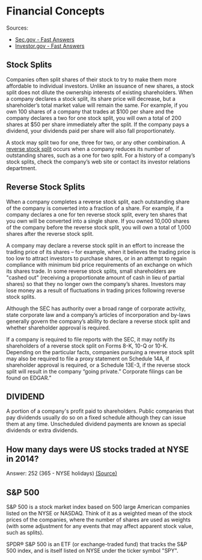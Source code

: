 # Financial Concepts

Sources:
* [Sec.gov - Fast Answers](https://www.sec.gov/fast-answers)
* [Investor.gov - Fast Answers](https://www.investor.gov/additional-resources/general-resources/fastanswers)

## Stock Splits
Companies often split shares of their stock to try to make them more affordable to individual investors. Unlike an issuance of new shares, a stock split does not dilute the ownership interests of existing shareholders. When a company declares a stock split, its share price will decrease, but a shareholder’s total market value will remain the same. For example, if you own 100 shares of a company that trades at $100 per share and the company declares a two for one stock split, you will own a total of 200 shares at $50 per share immediately after the split. If the company pays a dividend, your dividends paid per share will also fall proportionately.

A stock may split two for one, three for two, or any other combination. A [reverse stock split](#reverse-stock-splits) occurs when a company reduces its number of outstanding shares, such as a one for two split. For a history of a company’s stock splits, check the company’s web site or contact its investor relations department.

## Reverse Stock Splits
When a company completes a reverse stock split, each outstanding share of the company is converted into a fraction of a share.  For example, if a company declares a one for ten reverse stock split, every ten shares that you own will be converted into a single share.  If you owned 10,000 shares of the company before the reverse stock split, you will own a total of 1,000 shares after the reverse stock split.

A company may declare a reverse stock split in an effort to increase the trading price of its shares – for example, when it believes the trading price is too low to attract investors to purchase shares, or in an attempt to regain compliance with minimum bid price requirements of an exchange on which its shares trade.  In some reverse stock splits, small shareholders are "cashed out" (receiving a proportionate amount of cash in lieu of partial shares) so that they no longer own the company’s shares.  Investors may lose money as a result of fluctuations in trading prices following reverse stock splits.   

Although the SEC has authority over a broad range of corporate activity, state corporate law and a company’s articles of incorporation and by-laws generally govern the company’s ability to declare a reverse stock split and whether shareholder approval is required.

If a company is required to file reports with the SEC, it may notify its shareholders of a reverse stock split on Forms 8-K, 10-Q or 10-K.  Depending on the particular facts, companies pursuing a reverse stock split may also be required to file a proxy statement on Schedule 14A, if shareholder approval is required, or a Schedule 13E-3, if the reverse stock split will result in the company “going private.”  Corporate filings can be found on EDGAR.”

## DIVIDEND
A portion of a company's profit paid to shareholders. Public companies that pay dividends usually do so on a fixed schedule although they can issue them at any time. Unscheduled dividend payments are known as special dividends or extra dividends.


## How many days were US stocks traded at NYSE in 2014?
Answer: 252 (365 - NYSE holidays)
[(Source)](https://www.nyse.com/markets/hours-calendars)

## S&P 500
S&P 500 is a stock market index based on 500 large American companies listed on the NYSE or NASDAQ. Think of it as a weighted mean of the stock prices of the companies, where the number of shares are used as weights (with some adjustment for any events that may affect apparent stock value, such as splits).

SPDR® S&P 500 is an ETF (or exchange-traded fund) that tracks the S&P 500 index, and is itself listed on NYSE under the ticker symbol "SPY".
